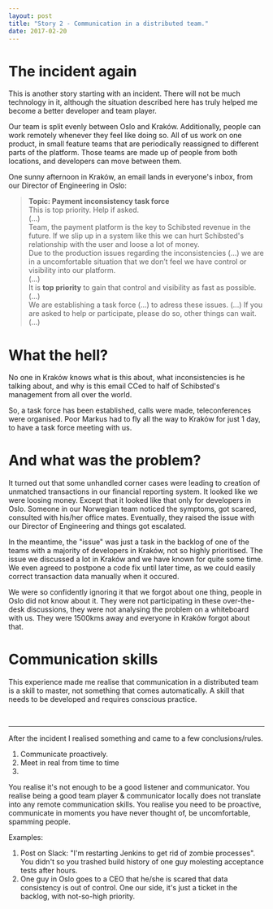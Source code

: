 ```yaml
---
layout: post
title: "Story 2 - Communication in a distributed team."
date: 2017-02-20
---
```


# The incident again

This is another story starting with an incident. There will not be much technology in it, although the situation described here has truly helped me become a better developer and team player.

Our team is split evenly between Oslo and Kraków. Additionally, people can work remotely whenever they feel like doing so. All of us work on one product, in small feature teams that are periodically reassigned to different parts of the platform. Those teams are made up of people from both locations, and developers can move between them.

One sunny afternoon in Kraków, an email lands in everyone's inbox, from our Director of Engineering in Oslo:

<blockquote>
<b>Topic: Payment inconsistency task force</b><br/>
This is top priority. Help if asked.<br/>
(...)<br/>
Team, the payment platform is the key to Schibsted revenue in the future. If we slip up in a system like this we can hurt Schibsted's relationship with the user and loose a lot of money.<br/>
Due to the production issues regarding the inconsistencies (...) we are in a uncomfortable situation that we don’t feel we have control or visibility into our platform.<br/>
(...)<br/>
It is <b>top priority</b> to gain that control and visibility as fast as possible.
(...)<br/>
We are establishing a task force (...) to adress these issues. (...) If you are asked to help or participate, please do so, other things can wait.<br/>
(...)
</blockquote>

# What the hell?

No one in Kraków knows what is this about, what inconsistencies is he talking about, and why is this email CCed to half of Schibsted's management from all over the world.

So, a task force has been established, calls were made, teleconferences were organised. Poor Markus had to fly all the way to Kraków for just 1 day, to have a task force meeting with us.

# And what was the problem?

It turned out that some unhandled corner cases were leading to creation of unmatched transactions in our financial reporting system. It looked like we were loosing money. Except that it looked like that only for developers in Oslo. Someone in our Norwegian team noticed the symptoms, got scared, consulted with his/her office mates. Eventually, they raised the issue with our Director of Engineering and things got escalated.

In the meantime, the "issue" was just a task in the backlog of one of the teams with a majority of developers in Kraków, not so highly prioritised. The issue we discussed a lot in Kraków and we have known for quite some time. We even agreed to postpone a code fix until later time, as we could easily correct transaction data manually when it occured.

We were so confidently ignoring it that we forgot about one thing, people in Oslo did not know about it. They were not participating in these over-the-desk discussions, they were not analysing the problem on a whiteboard with us. They were 1500kms away and everyone in Kraków forgot about that.

# Communication skills

This experience made me realise that communication in a distributed team is a skill to master, not something that comes automatically. A skill that needs to be developed and requires conscious practice. 

<br/>

---

After the incident I realised something and came to a few conclusions/rules.

1. Communicate proactively.
2. Meet in real from time to time
3. 


You realise it's not enough to be a good listener and communicator.
You realise being a good team player & communicator locally does not translate into any remote communication skills.
You realise you need to be proactive, communicate in moments you have never thought of, be uncomfortable, spamming people.

Examples:
1. Post on Slack: "I'm restarting Jenkins to get rid of zombie processes". You didn't so you trashed build history of one guy molesting acceptance tests after hours.
2. One guy in Oslo goes to a CEO that he/she is scared that data consistency is out of control. One our side, it's just a ticket in the backlog, with not-so-high priority.
